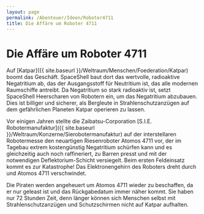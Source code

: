 ```yaml
---
layout: page
permalink: /Abenteuer/Ideen/Roboter4711
title: Die Affäre um Roboter 4711
---
```


# Die Affäre um Roboter 4711

Auf [Katpar]({{ site.baseurl }}/Weltraum/Menschen/Foederation/Katpar) boomt das Geschäft. SpaceShell baut dort das wertvolle, radioaktive Negatritium ab, das der Ausgangsstoff für Neutritium ist, das alle modernen Raumschiffe antreibt. Da Negatritium so stark radioaktiv ist, setzt SpaceShell Heerscharen von Robotern ein, um das Negatritium abzubauen. Dies ist billiger und sicherer, als Bergleute in Strahlenschutzanzügen auf dem gefährlichen Planeten Katpar operieren zu lassen.

Vor einigen Jahren stellte die Zaibatsu-Corporation [S.I.E. Robotermanufaktur]({{ site.baseurl }}/Weltraum/Konzerne/Sierobotermanufaktur) auf der interstellaren Robotermesse den neuartigen Riesenroboter Atomos 4711 vor, der im Tagebau extrem kostengünstig Negatritium schürfen kann und es gleichzeitig auch noch raffineriert, zu Barren presst und mit der notwendigen Deflektorium-Schicht versiegelt. Beim ersten Feldeinsatz kommt es zur Katastrophe! Das Elektronengehirn des Roboters dreht durch und Atomos 4711 verschwindet.

Die Piraten werden angeheuert um Atomos 4711 wieder zu beschaffen, da er nur geleast ist und das Rückgabedatum immer näher kommt. Sie haben nur 72 Stunden Zeit, denn länger können sich Menschen selbst mit Strahlenschutzanzügen und Schutzschirmen nicht auf Katpar aufhalten.

